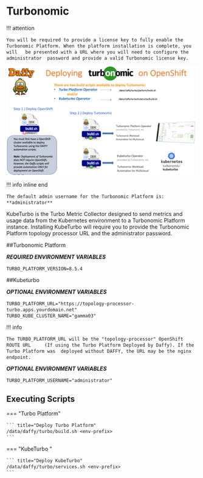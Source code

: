 <script>
  document.title = "Supporting Software - Turbo";
</script>
# Turbonomic

!!! attention

	You will be required to provide a license key to fully enable the 	Turbonomic Platform. When the platform installation is complete, you will 	be presented with a URL where you will need to configure the administrator 	password and provide a valid Turbonomic license key.

![DeployingTurbonomicsOnOpenShift.png](../images/SupportingSoftware/Turbonomics/DeployingTurbonomicsOnOpenShift.png)

!!! info inline end

	The default admin username for the Turbonomic Platform is:  
	**administrator**

KubeTurbo is the Turbo Metric Collector designed to send metrics and usage data from the Kubernetes environment to a Turbonomic Platform instance. Installing KubeTurbo will require you to provide the Turbonomic Platform topology processor URL and the administrator password.

##Turbonomic Platform

**_REQUIRED ENVIRONMENT VARIABLES_**

```
TURBO_PLATFORM_VERSION=8.5.4
```

##Kubeturbo

**_OPTIONAL ENVIRONMENT VARIABLES_**

```
TURBO_PLATFORM_URL="https://topology-processor-turbo.apps.yourdomain.net"
TURBO_KUBE_CLUSTER_NAME="gamma03"
```

!!! info

	The TURBO_PLATFORM_URL will be the "topology-processor" OpenShift ROUTE URL 	(If using the Turbo Platform Deployed by Daffy). If the Turbo Platform was 	deployed without DAFFY, the URL may be the nginx endpoint.

**_OPTIONAL ENVIRONMENT VARIABLES_**


```
TURBO_PLATFORM_USERNAME="administrator"
```


## Executing Scripts

=== "Turbo Platform"

	``` title="Deploy Turbo Platform"
	/data/daffy/turbo/build.sh <env-prefix>
	```

=== "KubeTurbo "

	``` title="Deploy KubeTurbo"
	/data/daffy/turbo/services.sh <env-prefix>
	```
